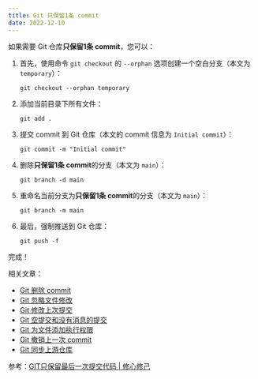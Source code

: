 ```yaml
---
title: Git 只保留1条 commit
date: 2022-12-10
---
```


如果需要 Git 仓库**只保留1条 commit**，您可以：
1. 首先，使用命令 `git checkout` 的 `--orphan` 选项创建一个空白分支（本文为 `temporary`）：
   ```
   git checkout --orphan temporary
   ```
2. 添加当前目录下所有文件：
   ```
   git add .
   ```
3. 提交 commit 到 Git 仓库（本文的 commit 信息为 `Initial commit`）：
   ```
   git commit -m "Initial commit"
   ```
4. 删除**只保留1条 commit**的分支（本文为 `main`）：
   ```
   git branch -d main
   ```
5. 重命名当前分支为**只保留1条 commit**的分支（本文为 `main`）：
   ```
   git branch -m main
   ```
6. 最后，强制推送到 Git 仓库：
   ```
   git push -f
   ```
完成！

相关文章：
- [Git 删除 commit](/Git-Delete-Commit)
- [Git 忽略文件修改](/Git-skip-worktree)
- [Git 修改上次提交](/Git-commit-amend)
- [Git 空提交和没有消息的提交](/Git-empty-commit-and-empty-message)
- [Git 为文件添加执行权限](/Git-update-index-chmod=+x)
- [Git 撤销上一次 commit](/Git-reset-soft-HEAD~1)
- [Git 同步上游仓库](/Git-fetch-upstream)

参考：[GIT只保留最后一次提交代码 | 修心修己](https://xiusin.github.io/post/git-zhi-bao-liu-zui-hou-yi-ci-ti-jiao-dai-ma/)